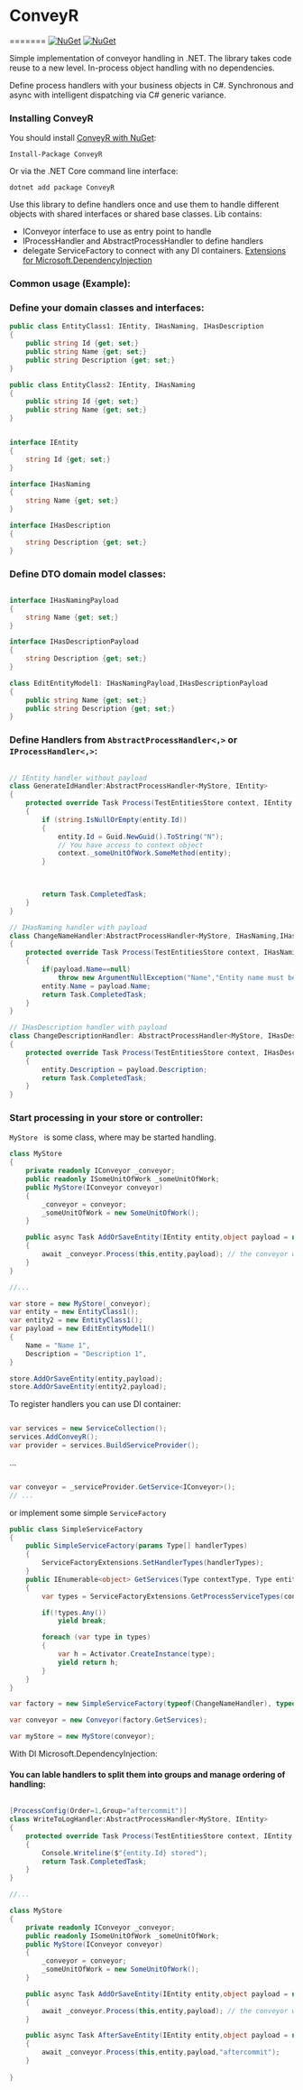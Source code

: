 # ConveyR
=======
[![NuGet](https://img.shields.io/nuget/dt/ConveyR.svg)](https://www.nuget.org/packages/ConveyR/) 
[![NuGet](https://img.shields.io/nuget/vpre/ConveyR.svg)](https://www.nuget.org/packages/ConveyR/)

Simple implementation of conveyor handling  in .NET.
The library takes code reuse to a new level.
In-process object handling with no dependencies.

Define process handlers with your business objects in C#. Synchronous and async with intelligent dispatching via C# generic variance.

### Installing ConveyR

You should install [ConveyR with NuGet](https://www.nuget.org/packages/ConveyR):

    Install-Package ConveyR
    
Or via the .NET Core command line interface:

    dotnet add package ConveyR

Use this library to define handlers once and use them to handle different objects with shared interfaces or shared base classes.
Lib contains:
* IConveyor interface to use as entry point to handle
* IProcessHandler and AbstractProcessHandler to define handlers
* delegate ServiceFactory to connect with any DI containers. [Extensions for Microsoft.DependencyInjection](https://www.nuget.org/packages/ConveyR.Extensions.Microsoft.DependencyInjection/)

### Common usage (Example):

### Define your domain classes and interfaces:

```cs 
public class EntityClass1: IEntity, IHasNaming, IHasDescription
{
    public string Id {get; set;}
    public string Name {get; set;}
    public string Description {get; set;}
}

public class EntityClass2: IEntity, IHasNaming
{
    public string Id {get; set;}
    public string Name {get; set;}
}

```

```cs

interface IEntity
{
    string Id {get; set;}
}

interface IHasNaming
{
    string Name {get; set;}
}

interface IHasDescription
{
    string Description {get; set;}
}
```

### Define DTO domain model classes:

```cs

interface IHasNamingPayload
{
    string Name {get; set;}
}

interface IHasDescriptionPayload
{
    string Description {get; set;}
}

class EditEntityModel1: IHasNamingPayload,IHasDescriptionPayload
{
    public string Name {get; set;}
    public string Description {get; set;}
}

```

### Define Handlers from ``AbstractProcessHandler<,>`` or ``IProcessHandler<,>``:

```cs

// IEntity handler without payload
class GenerateIdHandler:AbstractProcessHandler<MyStore, IEntity>
{
    protected override Task Process(TestEntitiesStore context, IEntity entity, CancellationToken cancellationToken = default)
    {
        if (string.IsNullOrEmpty(entity.Id))
        {
            entity.Id = Guid.NewGuid().ToString("N");
            // You have access to context object
            context._someUnitOfWork.SomeMethod(entity);
        }

        

        return Task.CompletedTask;
    }
}

// IHasNaming handler with payload
class ChangeNameHandler:AbstractProcessHandler<MyStore, IHasNaming,IHasNamingPayload>
{
    protected override Task Process(TestEntitiesStore context, IHasNaming entity, IHasNamingPayload payload,CancellationToken cancellationToken = default)
    {
        if(payload.Name==null)
            throw new ArgumentNullException("Name","Entity name must be named");
        entity.Name = payload.Name;
        return Task.CompletedTask;
    }
}

// IHasDescription handler with payload
class ChangeDescriptionHandler: AbstractProcessHandler<MyStore, IHasDescription,IHasDescriptionPayload>
{
    protected override Task Process(TestEntitiesStore context, IHasDescription entity, IHasDescriptionPayload payload, CancellationToken cancellationToken = default)
    {
        entity.Description = payload.Description;
        return Task.CompletedTask;
    }
}


```
### Start processing in your store or controller:

``MyStore `` is some class, where may be started handling.


```cs 
class MyStore
{
    private readonly IConveyor _conveyor;
    public readonly ISomeUnitOfWork _someUnitOfWork;
    public MyStore(IConveyor conveyor)
    {
        _conveyor = conveyor;
        _someUnitOfWork = new SomeUnitOfWork();
    }

    public async Task AddOrSaveEntity(IEntity entity,object payload = null)
    {
        await _conveyor.Process(this,entity,payload); // the conveyor will find all required handlers and apply them
    }
}

//...

var store = new MyStore(_conveyor);
var entity = new EntityClass1();
var entity2 = new EntityClass1();
var payload = new EditEntityModel1()
{
    Name = "Name 1",
    Description = "Description 1",
}

store.AddOrSaveEntity(entity,payload);
store.AddOrSaveEntity(entity2,payload);

```

To register handlers you can use DI container:

```cs

var services = new ServiceCollection();
services.AddConveyR();
var provider = services.BuildServiceProvider();

```
...

```cs 

var conveyor = _serviceProvider.GetService<IConveyor>();
// ...

```
or implement some simple ``ServiceFactory``

```cs
public class SimpleServiceFactory
{
    public SimpleServiceFactory(params Type[] handlerTypes)
    {
        ServiceFactoryExtensions.SetHandlerTypes(handlerTypes);
    }
    public IEnumerable<object> GetServices(Type contextType, Type entityType, Type payloadType = null, string processCase=null)
    {
        var types = ServiceFactoryExtensions.GetProcessServiceTypes(contextType, entityType, payloadType, processCase);

        if(!types.Any())
            yield break;

        foreach (var type in types)
        {
            var h = Activator.CreateInstance(type);
            yield return h;
        }
    }
}

var factory = new SimpleServiceFactory(typeof(ChangeNameHandler), typeof(ChangeDescriptionHandler),typeof(GenerateIdHandler));

var conveyor = new Conveyor(factory.GetServices);

var myStore = new MyStore(conveyor);

```
With DI Microsoft.DependencyInjection:



#### You can lable handlers to split them into groups and manage ordering of handling:

```cs

[ProcessConfig(Order=1,Group="aftercommit")]
class WriteToLogHandler:AbstractProcessHandler<MyStore, IEntity>
{
    protected override Task Process(TestEntitiesStore context, IEntity entity, CancellationToken cancellationToken = default)
    {
        Console.Writeline($"{entity.Id} stored");
        return Task.CompletedTask;
    }
}

//...

class MyStore
{
    private readonly IConveyor _conveyor;
    public readonly ISomeUnitOfWork _someUnitOfWork;
    public MyStore(IConveyor conveyor)
    {
        _conveyor = conveyor;
        _someUnitOfWork = new SomeUnitOfWork();
    }

    public async Task AddOrSaveEntity(IEntity entity,object payload = null)
    {
        await _conveyor.Process(this,entity,payload); // the conveyor will find all required handlers and apply them
    }

    public async Task AfterSaveEntity(IEntity entity,object payload = null)
    {
        await _conveyor.Process(this,entity,payload,"aftercommit");
    }
    
}

```
